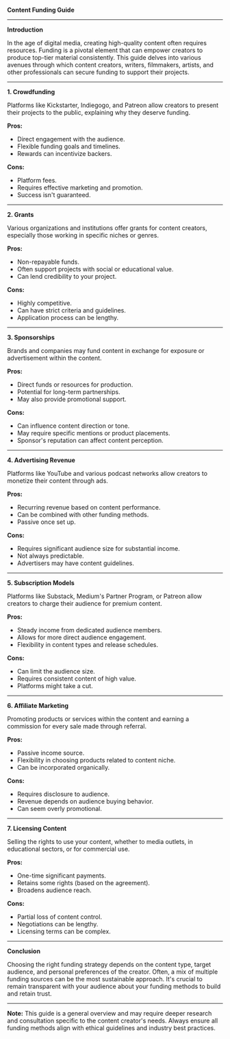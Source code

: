 **Content Funding Guide**

---

**Introduction**

In the age of digital media, creating high-quality content often requires resources. Funding is a pivotal element that can empower creators to produce top-tier material consistently. This guide delves into various avenues through which content creators, writers, filmmakers, artists, and other professionals can secure funding to support their projects.

---

**1. Crowdfunding**

Platforms like Kickstarter, Indiegogo, and Patreon allow creators to present their projects to the public, explaining why they deserve funding.

**Pros:**

- Direct engagement with the audience.
- Flexible funding goals and timelines.
- Rewards can incentivize backers.

**Cons:**

- Platform fees.
- Requires effective marketing and promotion.
- Success isn't guaranteed.

---

**2. Grants**

Various organizations and institutions offer grants for content creators, especially those working in specific niches or genres.

**Pros:**

- Non-repayable funds.
- Often support projects with social or educational value.
- Can lend credibility to your project.

**Cons:**

- Highly competitive.
- Can have strict criteria and guidelines.
- Application process can be lengthy.

---

**3. Sponsorships**

Brands and companies may fund content in exchange for exposure or advertisement within the content.

**Pros:**

- Direct funds or resources for production.
- Potential for long-term partnerships.
- May also provide promotional support.

**Cons:**

- Can influence content direction or tone.
- May require specific mentions or product placements.
- Sponsor's reputation can affect content perception.

---

**4. Advertising Revenue**

Platforms like YouTube and various podcast networks allow creators to monetize their content through ads.

**Pros:**

- Recurring revenue based on content performance.
- Can be combined with other funding methods.
- Passive once set up.

**Cons:**

- Requires significant audience size for substantial income.
- Not always predictable.
- Advertisers may have content guidelines.

---

**5. Subscription Models**

Platforms like Substack, Medium's Partner Program, or Patreon allow creators to charge their audience for premium content.

**Pros:**

- Steady income from dedicated audience members.
- Allows for more direct audience engagement.
- Flexibility in content types and release schedules.

**Cons:**

- Can limit the audience size.
- Requires consistent content of high value.
- Platforms might take a cut.

---

**6. Affiliate Marketing**

Promoting products or services within the content and earning a commission for every sale made through referral.

**Pros:**

- Passive income source.
- Flexibility in choosing products related to content niche.
- Can be incorporated organically.

**Cons:**

- Requires disclosure to audience.
- Revenue depends on audience buying behavior.
- Can seem overly promotional.

---

**7. Licensing Content**

Selling the rights to use your content, whether to media outlets, in educational sectors, or for commercial use.

**Pros:**

- One-time significant payments.
- Retains some rights (based on the agreement).
- Broadens audience reach.

**Cons:**

- Partial loss of content control.
- Negotiations can be lengthy.
- Licensing terms can be complex.

---

**Conclusion**

Choosing the right funding strategy depends on the content type, target audience, and personal preferences of the creator. Often, a mix of multiple funding sources can be the most sustainable approach. It's crucial to remain transparent with your audience about your funding methods to build and retain trust.

---

**Note:** This guide is a general overview and may require deeper research and consultation specific to the content creator's needs. Always ensure all funding methods align with ethical guidelines and industry best practices.

